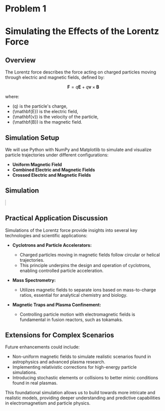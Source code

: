 # Problem 1
# Simulating the Effects of the Lorentz Force

## Overview

The Lorentz force describes the force acting on charged particles moving through electric and magnetic fields, defined by:

$$
\mathbf{F} = q\mathbf{E} + q\mathbf{v} \times \mathbf{B}
$$

where:
- \(q\) is the particle's charge,
- \(\mathbf{E}\) is the electric field,
- \(\mathbf{v}\) is the velocity of the particle,
- \(\mathbf{B}\) is the magnetic field.

## Simulation Setup

We will use Python with NumPy and Matplotlib to simulate and visualize particle trajectories under different configurations:

- **Uniform Magnetic Field**
- **Combined Electric and Magnetic Fields**
- **Crossed Electric and Magnetic Fields**

## Simulation

<!DOCTYPE html>
<html lang="en">
<head>
    <meta charset="UTF-8">
    <meta name="viewport" content="width=device-width, initial-scale=1.0">
    <title>Lorentz Force Simulation</title>
    <style>
        canvas { border: 1px solid #ccc; }
    </style>
</head>
<body>
<canvas id="simulationCanvas" width="740" height="600"></canvas>

<script>
const canvas = document.getElementById('simulationCanvas');
const ctx = canvas.getContext('2d');

// Constants
const q = 1.6e-19;  // Coulombs
const m = 9.1e-31;  // kg
const dt = 1e-11;   // s
const steps = 10000;

// Initial conditions
let r = {x: 400, y: 300};
let v = {x: 1e6, y: 0};

// Fields
const E = {x: 0, y: 0};
const B = 0.1;  // Tesla, perpendicular to plane

function lorentzForce(v, E, B, q) {
    return {
        x: q * (E.x + v.y * B),
        y: q * (E.y - v.x * B)
    };
}

function runSimulation() {
    ctx.clearRect(0, 0, canvas.width, canvas.height);
    ctx.beginPath();
    ctx.moveTo(r.x, r.y);

    for (let i = 0; i < steps; i++) {
        const a = lorentzForce(v, E, B, q);
        v.x += (a.x / m) * dt;
        v.y += (a.y / m) * dt;
        r.x += v.x * dt * 1e-5; // scaled for visualization
        r.y += v.y * dt * 1e-5;
        ctx.lineTo(r.x, r.y);
    }

    ctx.strokeStyle = '#007BFF';
    ctx.stroke();
}

runSimulation();
</script>
</body>
</html>

## Practical Application Discussion

Simulations of the Lorentz force provide insights into several key technologies and scientific applications:

- **Cyclotrons and Particle Accelerators:**
  - Charged particles moving in magnetic fields follow circular or helical trajectories.
  - This principle underpins the design and operation of cyclotrons, enabling controlled particle acceleration.

- **Mass Spectrometry:**
  - Utilizes magnetic fields to separate ions based on mass-to-charge ratios, essential for analytical chemistry and biology.

- **Magnetic Traps and Plasma Confinement:**
  - Controlling particle motion with electromagnetic fields is fundamental in fusion reactors, such as tokamaks.

## Extensions for Complex Scenarios

Future enhancements could include:

- Non-uniform magnetic fields to simulate realistic scenarios found in astrophysics and advanced plasma research.
- Implementing relativistic corrections for high-energy particle simulations.
- Introducing stochastic elements or collisions to better mimic conditions found in real plasmas.

This foundational simulation allows us to build towards more intricate and realistic models, providing deeper understanding and predictive capabilities in electromagnetism and particle physics.

